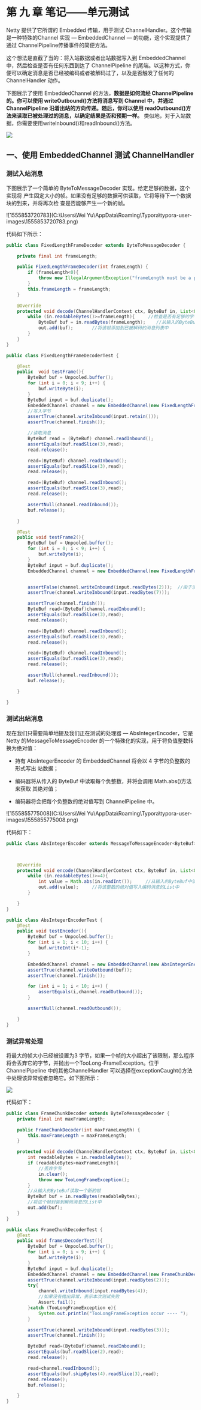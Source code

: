 # 第 九 章 笔记——单元测试 

Netty 提供了它所谓的 Embedded 传输，用于测试 ChannelHandler。这个传输是一种特殊的Channel 实现 — EmbeddedChannel — 的功能，这个实现提供了通过 ChannelPipeline传播事件的简便方法。

这个想法是直截了当的：将入站数据或者出站数据写入到 EmbeddedChannel 中，然后检查是否有任何东西到达了 ChannelPipeline 的尾端。以这种方式，你便可以确定消息是否已经被编码或者被解码过了，以及是否触发了任何的 ChannelHandler 动作。

下图展示了使用 EmbeddedChannel 的方法，**数据是如何流经 ChannelPipeline 的。你可以使用 writeOutbound()方法将消息写到 Channel 中，并通过 ChannelPipeline 沿着出站的方向传递。随后，你可以使用 readOutbound()方法来读取已被处理过的消息，以确定结果是否和预期一样。** 类似地，对于入站数据，你需要使用writeInbound()和readInbound()方法。

<img src="https://ws1.sinaimg.cn/mw690/b7cbe24fly1g2ajwv514tj20kp087dgb.jpg"/>

## 一、使用 EmbeddedChannel 测试 ChannelHandler

### 测试入站消息

下图展示了一个简单的 ByteToMessageDecoder 实现。给定足够的数据，这个实现将
产生固定大小的帧。如果没有足够的数据可供读取，它将等待下一个数据块的到来，并将再次检
查是否能够产生一个新的帧。

![1555853720783](C:\Users\Wei Yu\AppData\Roaming\Typora\typora-user-images\1555853720783.png)

代码如下所示：

```java
public class FixedLengthFrameDecoder extends ByteToMessageDecoder {

    private final int frameLength;

    public FixedLengthFrameDecoder(int frameLength) {
        if (frameLength<0){
            throw new IllegalArgumentException("frameLength must be a positive integer:"+frameLength);
        }
        this.frameLength = frameLength;
    }

    @Override
    protected void decode(ChannelHandlerContext ctx, ByteBuf in, List<Object> out) throws Exception {
        while (in.readableBytes()>=frameLength){     //检查是否有足够的字节可以被读取，以生成下一个帧
            ByteBuf buf = in.readBytes(frameLength);    //从输入的ByteBuf读取一个固定大小为frameLength的帧
            out.add(buf);       //将该帧添加到已被解码的消息列表中
        }
    }
}
```

```java
public class FixedLengthFrameDecoderTest {

    @Test
    public  void testFrame(){
        ByteBuf buf = Unpooled.buffer();
        for (int i = 0; i < 9; i++) {
            buf.writeByte(i);
        }
        ByteBuf input = buf.duplicate();
        EmbeddedChannel channel = new EmbeddedChannel(new FixedLengthFrameDecoder(3));
        //写入字节
        assertTrue(channel.writeInbound(input.retain()));
        assertTrue(channel.finish());

        //读取消息
        ByteBuf read = (ByteBuf) channel.readInbound();
        assertEquals(buf.readSlice(3),read);
        read.release();

        read=(ByteBuf) channel.readInbound();
        assertEquals(buf.readSlice(3),read);
        read.release();

        read=(ByteBuf) channel.readInbound();
        assertEquals(buf.readSlice(3),read);
        read.release();

        assertNull(channel.readInbound());
        buf.release();

    }

    @Test
    public void testFrame2(){
        ByteBuf buf = Unpooled.buffer();
        for (int i = 0; i < 9; i++) {
            buf.writeByte(i);
        }
        ByteBuf input = buf.duplicate();
        EmbeddedChannel channel = new EmbeddedChannel(new FixedLengthFrameDecoder(3));


        assertFalse(channel.writeInbound(input.readBytes(2)));  //由于没有一个完整可供读取的帧，则返回false
        assertTrue(channel.writeInbound(input.readBytes(7)));

        assertTrue(channel.finish());
        ByteBuf read=(ByteBuf)channel.readInbound();
        assertEquals(buf.readSlice(3),read);
        read.release();

        read=(ByteBuf) channel.readInbound();
        assertEquals(buf.readSlice(3),read);
        read.release();

        read=(ByteBuf) channel.readInbound();
        assertEquals(buf.readSlice(3),read);
        read.release();

        assertNull(channel.readInbound());
        buf.release();

    }

}
```

### 测试出站消息

现在我们只需要简单地提及我们正在测试的处理器 — AbsIntegerEncoder，它是 Netty 的MessageToMessageEncoder 的一个特殊化的实现，用于将负值整数转换为绝对值：

- 持有 AbsIntegerEncoder 的 EmbeddedChannel 将会以 4 字节的负整数的形式写出
  站数据；

- 编码器将从传入的 ByteBuf 中读取每个负整数，并将会调用 Math.abs()方法来获取
  其绝对值；
- 编码器将会把每个负整数的绝对值写到 ChannelPipeline 中。

![1555855775008](C:\Users\Wei Yu\AppData\Roaming\Typora\typora-user-images\1555855775008.png)

代码如下：

```java
public class AbsIntegerEncoder extends MessageToMessageEncoder<ByteBuf> {



    @Override
    protected void encode(ChannelHandlerContext ctx, ByteBuf in, List<Object> out) throws Exception {
        while (in.readableBytes()>=4){
            int value = Math.abs(in.readInt());     //从输入的ByteBuf中读取下一个整数，并计算其绝对值
            out.add(value);     //将该整数的绝对值写入编码消息的List中
        }

    }
}
```

```java
public class AbsIntegerEncoderTest {
    @Test
    public void testEncoder(){
        ByteBuf buf = Unpooled.buffer();
        for (int i = 1; i < 10; i++) {
            buf.writeInt(i*-1);
        }

        EmbeddedChannel channel = new EmbeddedChannel(new AbsIntegerEncoder());
        assertTrue(channel.writeOutbound(buf));
        assertTrue(channel.finish());

        for (int i = 1; i < 10; i++) {
            assertEquals(i,channel.readOutbound());
        }

        assertNull(channel.readOutbound());

    }
}
```

### 测试异常处理

将最大的帧大小已经被设置为3 字节，如果一个帧的大小超出了该限制，那么程序将会丢弃它的字节，并抛出一个TooLong-FrameException。位于 ChannelPipeline 中的其他ChannelHandler 可以选择在exceptionCaught()方法中处理该异常或者忽略它。如下图所示：

<img src="https://ws1.sinaimg.cn/mw690/b7cbe24fly1g2b82b3mcmj20h201mglj.jpg"/>

代码如下：

```java
public class FrameChunkDecoder extends ByteToMessageDecoder {
    private final int maxFrameLength;

    public FrameChunkDecoder(int maxFrameLength) {
        this.maxFrameLength = maxFrameLength;
    }

    protected void decode(ChannelHandlerContext ctx, ByteBuf in, List<Object> out) throws Exception {
        int readableBytes = in.readableBytes();
        if (readableBytes>maxFrameLength){
            //丢弃字节
            in.clear();
            throw new TooLongFrameException();
        }
        //从输入的ByteBuf读取一个新的帧
        ByteBuf buf = in.readBytes(readableBytes);
        //将这个帧封装到解码消息的List中
        out.add(buf);
    }
}
```

```java
public class FrameChunkDecoderTest {
    @Test
    public void framesDecoderTest(){
        ByteBuf buf = Unpooled.buffer();
        for (int i = 0; i < 9; i++) {
            buf.writeByte(i);
        }
        ByteBuf input = buf.duplicate();
        EmbeddedChannel channel = new EmbeddedChannel(new FrameChunkDecoder(3));
        assertTrue(channel.writeInbound(input.readBytes(2)));
        try{
            channel.writeInbound(input.readBytes(4));
            //如果没有抛出异常，表示本次测试失败
            Assert.fail();
        }catch (TooLongFrameException e){
            System.out.println("TooLongFrameException occur ---- ");
        }

        assertTrue(channel.writeInbound(input.readBytes(3)));
        assertTrue(channel.finish());

        ByteBuf read=(ByteBuf)channel.readInbound();
        assertEquals(buf.readSlice(2),read);
        read.release();

        read=channel.readInbound();
        assertEquals(buf.skipBytes(4).readSlice(3),read);
        read.release();
        buf.release();

    }
}
```